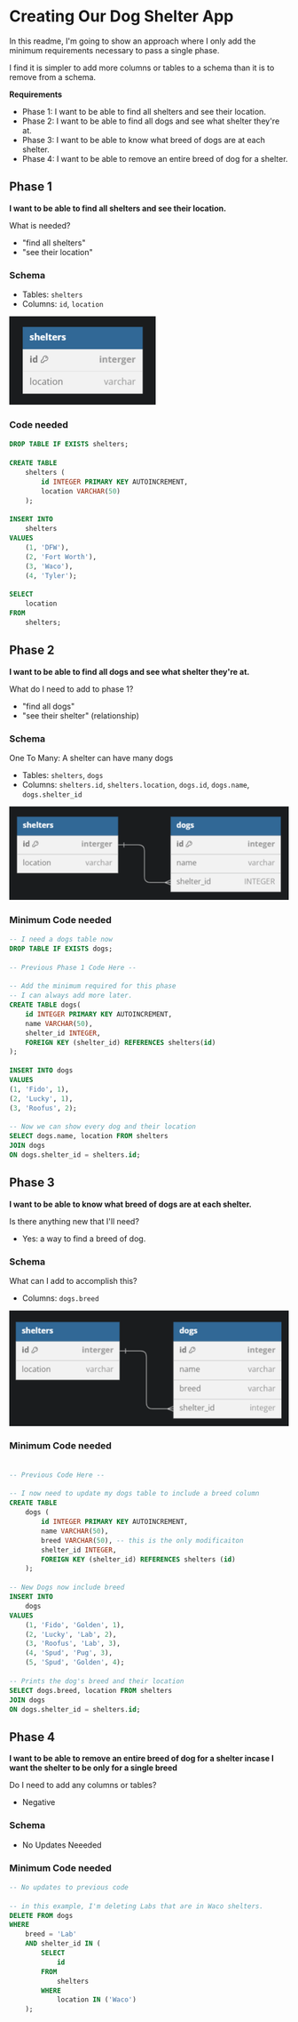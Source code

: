 # Creating Our Dog Shelter App

In this readme, I'm going to show an approach where I only add the minimum requirements necessary to pass a single phase.

I find it is simpler to add more columns or tables to a schema than it is to remove from a schema.


**Requirements**
- Phase 1: I want to be able to find all shelters and see their location.
- Phase 2: I want to be able to find all dogs and see what shelter they're at.
- Phase 3: I want to be able to know what breed of dogs are at each shelter.
- Phase 4: I want to be able to remove an entire breed of dog for a shelter.


## Phase 1

**I want to be able to find all shelters and see their location.**

What is needed?
- "find all shelters"
- "see their location"


### Schema
- Tables: `shelters`
- Columns: `id`, `location`

![alt text](image.png)


### Code needed

```SQL
DROP TABLE IF EXISTS shelters;

CREATE TABLE
    shelters (
        id INTEGER PRIMARY KEY AUTOINCREMENT,
        location VARCHAR(50)
    );

INSERT INTO
    shelters
VALUES
    (1, 'DFW'),
    (2, 'Fort Worth'),
    (3, 'Waco'),
    (4, 'Tyler');

SELECT
    location
FROM
    shelters;
```

## Phase 2

**I want to be able to find all dogs and see what shelter they're at.**

What do I need to add to phase 1?
- "find all dogs"
- "see their shelter" (relationship)

### Schema
One To Many: A shelter can have many dogs
- Tables: `shelters`, `dogs`
- Columns: `shelters.id`, `shelters.location`, `dogs.id`, `dogs.name`, `dogs.shelter_id`

![alt text](image-1.png)


### Minimum Code needed

```SQL
-- I need a dogs table now
DROP TABLE IF EXISTS dogs;

-- Previous Phase 1 Code Here --

-- Add the minimum required for this phase
-- I can always add more later.
CREATE TABLE dogs(
    id INTEGER PRIMARY KEY AUTOINCREMENT,
    name VARCHAR(50),
    shelter_id INTEGER,
    FOREIGN KEY (shelter_id) REFERENCES shelters(id)
);

INSERT INTO dogs
VALUES
(1, 'Fido', 1),
(2, 'Lucky', 1),
(3, 'Roofus', 2);

-- Now we can show every dog and their location
SELECT dogs.name, location FROM shelters
JOIN dogs
ON dogs.shelter_id = shelters.id;

```


## Phase 3

**I want to be able to know what breed of dogs are at each shelter.**

Is there anything new that I'll need?
- Yes: a way to find a breed of dog.

### Schema
What can I add to accomplish this?
- Columns: `dogs.breed`

![alt text](image-3.png)


### Minimum Code needed
```SQL

-- Previous Code Here --

-- I now need to update my dogs table to include a breed column
CREATE TABLE
    dogs (
        id INTEGER PRIMARY KEY AUTOINCREMENT,
        name VARCHAR(50),
        breed VARCHAR(50), -- this is the only modificaiton
        shelter_id INTEGER,
        FOREIGN KEY (shelter_id) REFERENCES shelters (id)
    );

-- New Dogs now include breed
INSERT INTO
    dogs
VALUES
    (1, 'Fido', 'Golden', 1),
    (2, 'Lucky', 'Lab', 2),
    (3, 'Roofus', 'Lab', 3),
    (4, 'Spud', 'Pug', 3),
    (5, 'Spud', 'Golden', 4);

-- Prints the dog's breed and their location
SELECT dogs.breed, location FROM shelters
JOIN dogs
ON dogs.shelter_id = shelters.id;
```
## Phase 4

**I want to be able to remove an entire breed of dog for a shelter incase I want the shelter to be only for a single breed**

Do I need to add any columns or tables?
- Negative

### Schema
- No Updates Neeeded


### Minimum Code needed
```SQL
-- No updates to previous code

-- in this example, I'm deleting Labs that are in Waco shelters.
DELETE FROM dogs
WHERE
    breed = 'Lab'
    AND shelter_id IN (
        SELECT
            id
        FROM
            shelters
        WHERE
            location IN ('Waco')
    );
````
